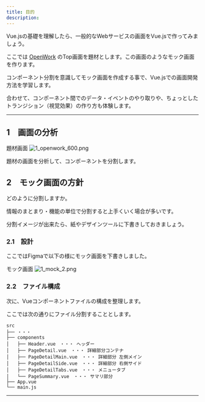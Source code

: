 ```yaml
---
title: 目的
description:  
---
```


Vue.jsの基礎を理解したら、一般的なWebサービスの画面をVue.jsで作ってみましょう。

ここでは
[OpenWork](https://www.vorkers.com/company.php?m_id=a0C300000044WsL)
のTop画面を題材とします。この画面のようなモック画面を作ります。

コンポーネント分割を意識してモック画面を作成する事で、Vue.jsでの画面開発方法を学習します。

合わせて、コンポーネント間でのデータ・イベントのやり取りや、ちょっとしたトランジション（視覚効果）の作り方も体験します。

---
## 1　画面の分析

題材画面
![1_openwork_600.png](/1_openwork_600.png "1_openwork_600")

題材の画面を分析して、コンポーネントを分割します。



## 2　モック画面の方針
どのように分割しますか。

情報のまとまり・機能の単位で分割すると上手くいく場合が多いです。

分割イメージが出来たら、紙やデザインツールに下書きしておきましょう。


### 2.1　設計
ここではFigmaで以下の様にモック画面を下書きしました。

モック画面
![1_mock_2.png](/1_mock_2.png "1_mock_2")

### 2.2　ファイル構成
次に、Vueコンポーネントファイルの構成を整理します。

ここでは次の通りにファイル分割することとします。

```
src
├── ・・・
├── components
│   ├── Header.vue　・・・ ヘッダー
│   ├── PageDetail.vue　・・・ 詳細部分コンテナ
│   ├── PageDetailMain.vue　・・・ 詳細部分 左側メイン
│   ├── PageDetailSide.vue　・・・ 詳細部分 右側サイド
│   ├── PageDetailTabs.vue　・・・ メニュータブ
│   └── PageSummary.vue　・・・ サマリ部分
├── App.vue
└── main.js
```
---

